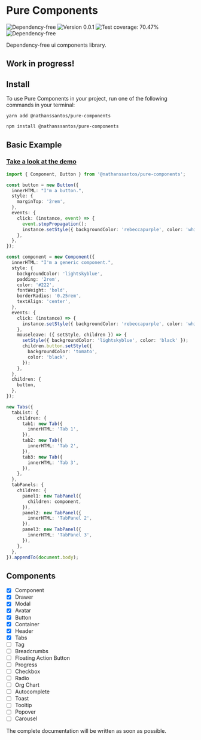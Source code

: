 # Pure Components

![Dependency-free](https://img.shields.io/badge/Dependency-%20free-green)
![Version 0.0.1](https://img.shields.io/badge/Version-%200.0.1-green)
![Test coverage: 70.47%](https://img.shields.io/badge/Test%20Coverage-70.47%25-green)
![Dependency-free](https://img.shields.io/badge/Components-%208-green)

Dependency-free ui components library.

## **Work in progress!**

## Install

To use Pure Components in your project, run one of the following commands in your terminal:

```
yarn add @nathanssantos/pure-components
```

```
npm install @nathanssantos/pure-components
```

## Basic Example

### [Take a look at the demo](https://nathanssantos.github.io/pure-components/)

```typescript
import { Component, Button } from '@nathanssantos/pure-components';

const button = new Button({
  innerHTML: "I'm a button.",
  style: {
    marginTop: '2rem',
  },
  events: {
    click: (instance, event) => {
      event.stopPropagation();
      instance.setStyle({ backgroundColor: 'rebeccapurple', color: 'white' });
    },
  },
});

const component = new Component({
  innerHTML: "I'm a generic component.",
  style: {
    backgroundColor: 'lightskyblue',
    padding: '2rem',
    color: '#222',
    fontWeight: 'bold',
    borderRadius: '0.25rem',
    textAlign: 'center',
  },
  events: {
    click: (instance) => {
      instance.setStyle({ backgroundColor: 'rebeccapurple', color: 'white' });
    },
    mouseleave: ({ setStyle, children }) => {
      setStyle({ backgroundColor: 'lightskyblue', color: 'black' });
      children.button.setStyle({
        backgroundColor: 'tomato',
        color: 'black',
      });
    },
  },
  children: {
    button,
  },
});

new Tabs({
  tabList: {
    children: {
      tab1: new Tab({
        innerHTML: 'Tab 1',
      }),
      tab2: new Tab({
        innerHTML: 'Tab 2',
      }),
      tab3: new Tab({
        innerHTML: 'Tab 3',
      }),
    },
  },
  tabPanels: {
    children: {
      panel1: new TabPanel({
        children: component,
      }),
      panel2: new TabPanel({
        innerHTML: 'TabPanel 2',
      }),
      panel3: new TabPanel({
        innerHTML: 'TabPanel 3',
      }),
    },
  },
}).appendTo(document.body);
```

## Components

- [x] Component
- [x] Drawer
- [x] Modal
- [x] Avatar
- [x] Button
- [x] Container
- [x] Header
- [x] Tabs
- [ ] Tag
- [ ] Breadcrumbs
- [ ] Floating Action Button
- [ ] Progress
- [ ] Checkbox
- [ ] Radio
- [ ] Org Chart
- [ ] Autocomplete
- [ ] Toast
- [ ] Tooltip
- [ ] Popover
- [ ] Carousel

The complete documentation will be written as soon as possible.
